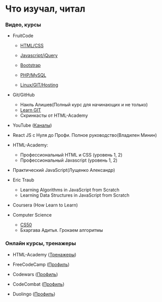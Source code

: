 # Что изучал, читал

### Видео, курсы
- FruitCode
  - [HTML/CSS](https://fructcode.com/ru/certificates/e86feb12d9a9adf1400534e2d1314b54/ru/)
 
  - [Javascript/jQuery](https://fructcode.com/ru/certificates/3edddc30ddb6dbea9864b93f47931a5b/ru/)
 
  - [Bootstrap](https://fructcode.com/ru/certificates/9879aa7070608537a3497ca89ad1540c/ru/)
 
  - [PHP/MySQL](https://fructcode.com/ru/certificates/9ddc49e143129bc05909767d8d1c22fa/ru/)
 
  - [Linux/GIT/Hosting](https://fructcode.com/ru/certificates/96614432e26bad4534ae31b3fdaa4b17/ru/)

- Git/GitHub
  - Наиль Алишев(Полный курс для начинающих и не только)
  - [Learn GIT](https://learngitbranching.js.org)
  - Скринкасты от HTML-Academy
 
- YouTube ([Каналы](https://www.youtube.com/channel/UCz8bCfIHKnKs2bOX3zuQXSg/channels?view_as=subscriber))

- React JS с Нуля до Профи. Полное руководство(Владилен Минин)

- HTML-Academy:
  - Профессиональный HTML и CSS (уровень 1, 2)
  - Профессиональный Javascript (уровень 1, 2)
 
- Практический JavaScript(Лущенко Александр)

- Eric Traub
  - Learning Algorithms in JavaScript from Scratch
  - Learning Data Structures in JavaScript from Scratch 
  
- Coursera (How Learn to Learn)

- Computer Science
  - [CS50](https://javarush.ru/quests/QUEST_HARVARD_CS50)
  - Бхаргава Адитья. Грокаем алгоритмы

### Онлайн курсы, тренажеры
- HTML-Academy ([Тренажеры](https://htmlacademy.ru/profile/id1274543))

- FreeCodeCamp ([Профиль](https://www.freecodecamp.org/hi-pyncho))

- Codewars ([Профиль](https://www.codewars.com/users/Hi-Pyncho))

- CodeCombat ([Профиль](https://codecombat.com/user/pyncho))

- Duolingo ([Профиль](https://www.duolingo.com/profile/HiPyncho))


